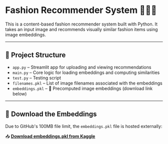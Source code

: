 # Fashion Recommender System 👗👕🧥

This is a content-based fashion recommender system built with Python. It takes an input image and recommends visually similar fashion items using image embeddings.

---

## 📁 Project Structure

- `app.py` – Streamlit app for uploading and viewing recommendations
- `main.py` – Core logic for loading embeddings and computing similarities
- `test.py` – Testing script
- `filenames.pkl` – List of image filenames associated with the embeddings
- `embeddings.pkl` – 🧠 Precomputed image embeddings (download link below)

---

## 🧠 Download the Embeddings

Due to GitHub's 100MB file limit, the `embeddings.pkl` file is hosted externally:

📥 **[Download embeddings.pkl from Kaggle](https://www.kaggle.com/your-link-here)**

